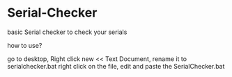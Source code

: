 # Serial-Checker
basic Serial checker to check your serials

how to use?

go to desktop, Right click
new <<  Text Document, rename it to serialchecker.bat
right click on the file, edit and paste the SerialChecker.bat
